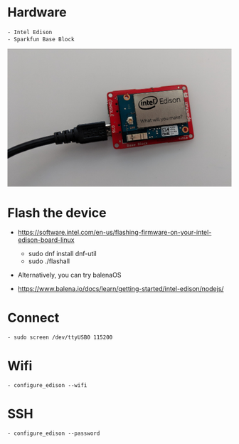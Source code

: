 # Hardware

	- Intel Edison
	- Sparkfun Base Block

![Intel Edison](https://raw.githubusercontent.com/calvernaz/edison/master/IMG_20181224_140922.jpg)

# Flash the device

*	https://software.intel.com/en-us/flashing-firmware-on-your-intel-edison-board-linux

	-  sudo dnf install dnf-util
	-  sudo ./flashall

- Alternatively, you can try balenaOS

* https://www.balena.io/docs/learn/getting-started/intel-edison/nodejs/

# Connect

	- sudo screen /dev/ttyUSB0 115200

# Wifi

	- configure_edison --wifi

# SSH

	- configure_edison --password
